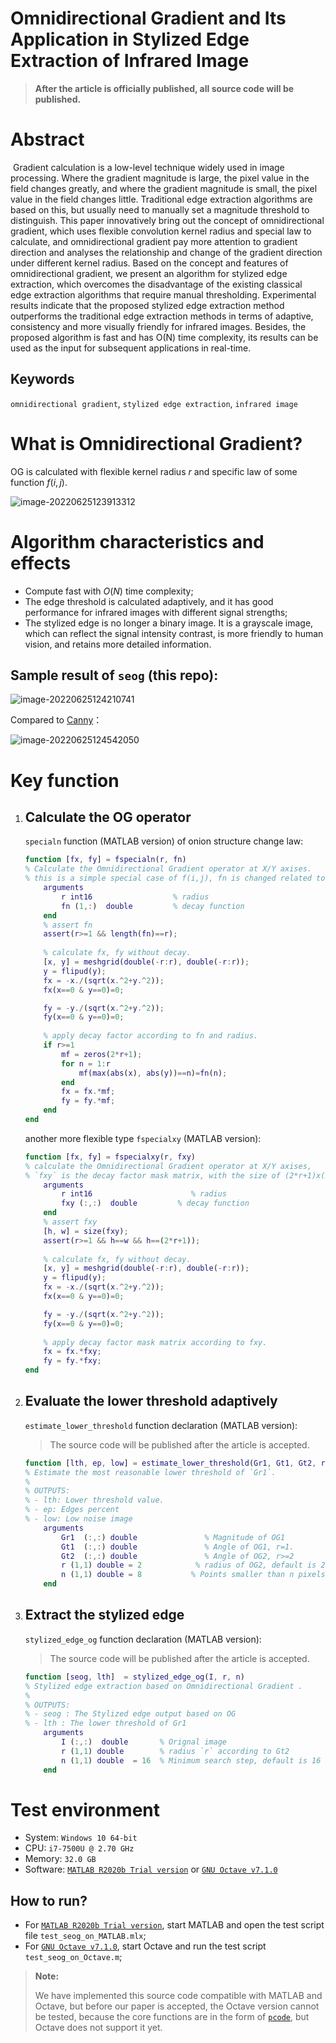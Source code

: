 # Omnidirectional Gradient and Its Application in Stylized Edge Extraction of Infrared Image

> **After the article is officially published, all source code will be published.**

# Abstract

​	Gradient calculation is a low-level technique widely used in image processing. Where the gradient magnitude is large, the pixel value in the field changes greatly, and where the gradient magnitude is small, the pixel value in the field changes little. Traditional edge extraction algorithms are based on this, but usually need to manually set a magnitude threshold to distinguish. This paper innovatively bring out the concept of omnidirectional gradient, which uses flexible convolution kernel radius and special law to calculate, and omnidirectional gradient pay more attention to gradient direction and analyses the relationship and change of the gradient direction under different kernel radius. Based on the concept and features of omnidirectional gradient, we present an algorithm for stylized edge extraction, which overcomes the disadvantage of the existing classical edge extraction algorithms that require manual thresholding. Experimental results indicate that the proposed stylized edge extraction method outperforms the traditional edge extraction methods in terms of adaptive, consistency and more visually friendly for infrared images. Besides, the proposed algorithm is fast and has O(N) time complexity, its results can be used as the input for subsequent applications in real-time.

## Keywords

`omnidirectional gradient`, `stylized edge extraction`, `infrared image`



# What is Omnidirectional Gradient?

OG is calculated with flexible kernel radius $r$ and specific law of some function $f(i,j)$.

![image-20220625123913312](README/image-20220625123913312.png)



# Algorithm characteristics and effects

- Compute fast with $O(N)$ time complexity;
- The edge threshold is calculated adaptively, and it has good performance for infrared images with different signal strengths;
- The stylized edge is no longer a binary image. It is a grayscale image, which can reflect the signal intensity contrast, is more friendly to human vision, and retains more detailed information.

## Sample result of `seog` (this repo):

![image-20220625124210741](README/image-20220625124210741.png)

Compared to [Canny](https://en.wikipedia.org/wiki/Canny_edge_detector)：

![image-20220625124542050](README/image-20220625124542050.png)

# Key function

1) ## Calculate the OG operator

   `specialn` function (MATLAB version) of onion structure change law:

   ```matlab
   function [fx, fy] = fspecialn(r, fn)
   % Calculate the Omnidirectional Gradient operator at X/Y axises.
   % this is a simple special case of f(i,j), fn is changed related to n, n = max(|i|,|j|).
       arguments
           r int16                  % radius
           fn (1,:)  double         % decay function
       end
       % assert fn    
       assert(r>=1 && length(fn)==r);
       
       % calculate fx, fy without decay.    
       [x, y] = meshgrid(double(-r:r), double(-r:r));
       y = flipud(y); 
       fx = -x./(sqrt(x.^2+y.^2));
       fx(x==0 & y==0)=0;    
   
       fy = -y./(sqrt(x.^2+y.^2));
       fy(x==0 & y==0)=0;
       
       % apply decay factor according to fn and radius.
       if r>=1
           mf = zeros(2*r+1);
           for n = 1:r
               mf(max(abs(x), abs(y))==n)=fn(n);
           end
           fx = fx.*mf;
           fy = fy.*mf;
       end
   end
   ```

   another more flexible type `fspecialxy` (MATLAB version):

   ```matlab
   function [fx, fy] = fspecialxy(r, fxy)
   % calculate the Omnidirectional Gradient operator at X/Y axises,
   % `fxy` is the decay factor mask matrix, with the size of (2*r+1)x(2*r+1).
       arguments
           r int16                      % radius
           fxy (:,:)  double         % decay function
       end
       % assert fxy
       [h, w] = size(fxy);
       assert(r>=1 && h==w && h==(2*r+1));
       
       % calculate fx, fy without decay.    
       [x, y] = meshgrid(double(-r:r), double(-r:r));
       y = flipud(y); 
       fx = -x./(sqrt(x.^2+y.^2));
       fx(x==0 & y==0)=0;    
   
       fy = -y./(sqrt(x.^2+y.^2));
       fy(x==0 & y==0)=0;
       
       % apply decay factor mask matrix according to fxy.
       fx = fx.*fxy;
       fy = fy.*fxy;
   end
   ```

   

2) ## Evaluate the lower threshold adaptively

   `estimate_lower_threshold` function declaration (MATLAB version):

   > The source code will be published after the article is accepted.

   ```matlab
   function [lth, ep, low] = estimate_lower_threshold(Gr1, Gt1, Gt2, r, n)
   % Estimate the most reasonable lower threshold of `Gr1`.
   %
   % OUTPUTS:
   % - lth: Lower threshold value.
   % - ep: Edges percent
   % - low: Low noise image
       arguments
           Gr1  (:,:) double               % Magnitude of OG1
           Gt1  (:,:) double               % Angle of OG1, r=1.
           Gt2  (:,:) double               % Angle of OG2, r>=2
           r (1,1) double = 2            % radius of OG2, default is 2.
           n (1,1) double = 8           % Points smaller than n pixels are not considered
       end
   ```

   

3) ## Extract the stylized edge

   `stylized_edge_og` function declaration (MATLAB version):

   > The source code will be published after the article is accepted.

   ```matlab
   function [seog, lth]  = stylized_edge_og(I, r, n)
   % Stylized edge extraction based on Omnidirectional Gradient .
   %
   % OUTPUTS:
   % - seog : The Stylized edge output based on OG
   % - lth : The lower threshold of Gr1
       arguments
           I (:,:)  double       % Orignal image
           r (1,1) double        % radius `r` according to Gt2
           n (1,1) double  = 16  % Minimum search step, default is 16
       end
   ```



# Test environment

- System: `Windows 10 64-bit`
- CPU: `i7-7500U @ 2.70 GHz`
- Memory: `32.0 GB`
- Software: [`MATLAB R2020b Trial version`](https://www.mathworks.com/products/new_products/release2020b.html) or [`GNU Octave v7.1.0`](https://octave.org/download#ms-windows)

## How to run?

- For [`MATLAB R2020b Trial version`](https://www.mathworks.com/products/new_products/release2020b.html),  start MATLAB and open the test script file `test_seog_on_MATLAB.mlx`;
- For [`GNU Octave v7.1.0`](https://octave.org/download#ms-windows), start Octave and run the test script `test_seog_on_Octave.m`;

> **Note:**
>
> We have implemented this source code compatible with MATLAB and Octave, but before our paper is accepted, the Octave version cannot be tested, because the core functions are in the form of [`pcode`](https://ww2.mathworks.cn/help/matlab/ref/pcode.html?lang=en), but Octave does not support it yet.



   